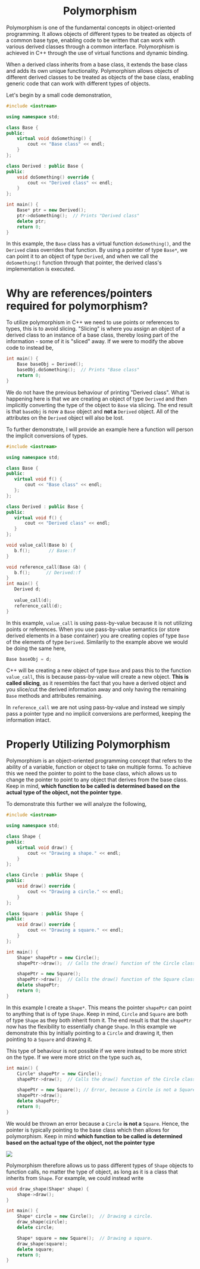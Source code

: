 <div align="center">
  <h1>  Polymorphism </h1>
</div>

Polymorphism is one of the fundamental concepts in object-oriented programming. It allows objects of different types to be treated as objects of a common base type, enabling code to be written that can work with various derived classes through a common interface. Polymorphism is achieved in C++ through the use of virtual functions and dynamic binding.

When a derived class inherits from a base class, it extends the base class and adds its own unique functionality. Polymorphism allows objects of different derived classes to be treated as objects of the base class, enabling generic code that can work with different types of objects.

Let's begin by a small code demonstration,

```C++
#include <iostream>

using namespace std;

class Base {
public:
    virtual void doSomething() {
        cout << "Base class" << endl;
    }
};

class Derived : public Base {
public:
    void doSomething() override {
        cout << "Derived class" << endl;
    }
};

int main() {
    Base* ptr = new Derived();
    ptr->doSomething();  // Prints "Derived class"
    delete ptr;
    return 0;
}
```

In this example, the `Base` class has a virtual function `doSomething()`, and the `Derived` class overrides that function. By using a pointer of type `Base*`, we can point it to an object of type `Derived`, and when we call the `doSomething()` function through that pointer, the derived class's implementation is executed.

# Why are references/pointers required for polymorphism?

To utilize polymorphism in C++ we need to use points or references to types, this is to avoid slicing. "Slicing" is where you assign an object of a derived class to an instance of a base class, thereby losing part of the information - some of it is "sliced" away. If we were to modify the above code to instead be,

```C++
int main() {
    Base baseObj = Derived();
    baseObj.doSomething();  // Prints "Base class"
    return 0;
}
```

We do not have the previous behaviour of printing "Derived class". What is happening here is that we are creating an object of type `Derived` and then implicitly converting the type of the object to `Base` via slicing. The end result is that `baseObj` is now a `Base` object and **not a** `Derived` object. All of the attributes on the `Derived` object will also be lost.

To further demonstrate, I will provide an example here a function will person the implicit conversions of types.

```C++
#include <iostream>

using namespace std;

class Base {
public:
   virtual void f() {
       cout << "Base class" << endl;
   };
};

class Derived : public Base {
public:
   virtual void f() {
       cout << "Derived class" << endl;
   }
};

void value_call(Base b) {
   b.f();       // Base::f
}

void reference_call(Base &b) {
   b.f();      // Derived::f
}
int main() {
   Derived d;
   
   value_call(d);
   reference_call(d);
}
```

In this example, `value_call` is using pass-by-value because it is not utilizing points or references. When you use pass-by-value semantics (or store derived elements in a base container) you are creating copies of type `Base` of the elements of type `Derived`. Similarily to the example above we would be doing the same here,

```C++
Base baseObj = d;
```

C++ will be creating a new object of type `Base` and pass this to the function `value_call`, this is because pass-by-value will create a new object. **This is called slicing**, as it resembles the fact that you have a derived object and you slice/cut the derived information away and only having the remaining `Base` methods and attributes remaining.

In `reference_call` we are not using pass-by-value and instead we simply pass a pointer type and no implicit conversions are performed, keeping the information intact.

# Properly Utilizing Polymorphism

Polymorphism is an object-oriented programming concept that refers to the ability of a variable, function or object to take on multiple forms. To achieve this we need the pointer to point to the base class, which allows us to change the pointer to point to any object that derives from the base class. Keep in mind, **which function to be called is determined based on the actual type of the object, not the pointer type**.

To demonstrate this further we will analyze the following,

```C++
#include <iostream>

using namespace std;

class Shape {
public:
    virtual void draw() {
        cout << "Drawing a shape." << endl;
    }
};

class Circle : public Shape {
public:
    void draw() override {
        cout << "Drawing a circle." << endl;
    }
};

class Square : public Shape {
public:
    void draw() override {
        cout << "Drawing a square." << endl;
    }
};

int main() {
    Shape* shapePtr = new Circle();
    shapePtr->draw();  // Calls the draw() function of the Circle class

    shapePtr = new Square();
    shapePtr->draw();  // Calls the draw() function of the Square class
    delete shapePtr;
    return 0;
}
```

In this example I create a `Shape*`. This means the pointer `shapePtr` can point to anything that is of type `Shape`. Keep in mind, `Circle` and `Square` are both of type `Shape` as they both inherit from it. The end result is that the `shapePtr` now has the flexibility to essentially change `Shape`. In this example we demonstrate this by initially pointing to a `Circle` and drawing it, then pointing to a `Square` and drawing it. 

This type of behaviour is not possible if we were instead to be more strict on the type. If we were more strict on the type such as,

```C++
int main() {
    Circle* shapePtr = new Circle();
    shapePtr->draw();  // Calls the draw() function of the Circle class

    shapePtr = new Square(); // Error, because a Circle is not a Square
    shapePtr->draw();
    delete shapePtr;
    return 0;
}
```

We would be thrown an error because a `Circle` **is not a** `Square`. Hence, the pointer is typically pointing to the base class which then allows for polymorphism. Keep in mind **which function to be called is determined based on the actual type of the object, not the pointer type**

![](./images/polymorphism_1.png)

Polymorphism therefore allows us to pass different types of `Shape` objects to function calls, no matter the type of object, as long as it is a class that inherits from `Shape`. For example, we could instead write

```C++
void draw_shape(Shape* shape) {
    shape->draw();
}

int main() {
    Shape* circle = new Circle();  // Drawing a circle.
    draw_shape(circle);
    delete circle;

    Shape* square = new Square();  // Drawing a square.
    draw_shape(square);
    delete square;
    return 0;
}
```